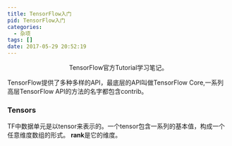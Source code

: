 ```yaml
---
title: TensorFlow入门
pid: TensorFlow入门
categories:
  - 杂项
tags: []
date: 2017-05-29 20:52:19
---
```


<center>TensorFlow官方Tutorial学习笔记。</center>

<!-- more -->
TensorFlow提供了多种多样的API，最底层的API叫做TensorFlow Core,一系列高层TensorFlow API的方法的名字都包含contrib。

### Tensors

TF中数据单元是以tensor来表示的。一个tensor包含一系列的基本值，构成一个任意维度数组的形式。
**rank**是它的维度。

